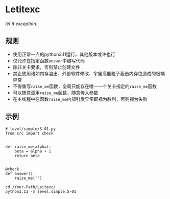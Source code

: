 # Letitexc

*let it exception.*

## 规则

- 使用正常一点的python3.11运行，其他版本或许也行
- 仅允许在指定函数`answer`中编写代码
- 除非关卡要求，否则禁止创建文件
- 禁止使用诸如内存溢出、外部软件修改、宇宙高能粒子轰击内存位造成的极端异常
- 不得重写`raise_me`函数，全局只能存在唯一一个关卡指定的`raise_me`函数
- 可以随意调用`raise_me`函数，随意传入参数
- 在主线程中在函数`raise_me`内部引发异常即视为胜利，否则视为失败

## 示例

```python3
# level/simple/S-01.py
from src import check


def raise_me(alpha):
    beta = alpha + 1
    return beta


@check
def answer():
    raise_me('')
```
```shell
cd /Your-Path/Leitexc/
python3.11 -m level.simple.S-01
```